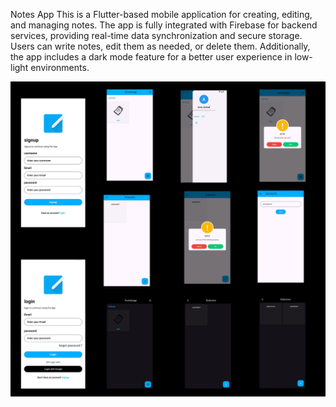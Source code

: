 Notes App
This is a Flutter-based mobile application for creating, editing, and managing notes. The app is fully integrated with Firebase for backend services, providing real-time data synchronization and secure storage. Users can write notes, edit them as needed, or delete them. Additionally, the app includes a dark mode feature for a better user experience in low-light environments.


![الشاشة الرئيسية](/Note.jpg)
